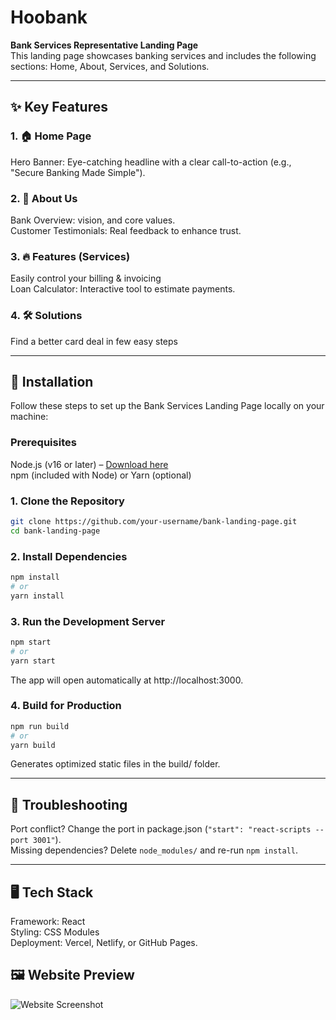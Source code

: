 # Hoobank  
**Bank Services Representative Landing Page**  
This landing page showcases banking services and includes the following sections: Home, About, Services, and Solutions.

---

## ✨ Key Features

### 1. 🏠 Home Page
Hero Banner: Eye-catching headline with a clear call-to-action (e.g., "Secure Banking Made Simple").

### 2. 📌 About Us
Bank Overview:  vision, and core values.  
Customer Testimonials: Real feedback to enhance trust.

### 3. 🔥 Features (Services)
Easily control your billing & invoicing  
Loan Calculator: Interactive tool to estimate payments.

### 4. 🛠️ Solutions
Find a better card deal in few easy steps

---

## 🚀 Installation  
Follow these steps to set up the Bank Services Landing Page locally on your machine:

### Prerequisites
Node.js (v16 or later) – [Download here](https://nodejs.org)  
npm (included with Node) or Yarn (optional)

### 1. Clone the Repository
```bash
git clone https://github.com/your-username/bank-landing-page.git
cd bank-landing-page
```

### 2. Install Dependencies
```bash
npm install
# or
yarn install
```

### 3. Run the Development Server
```bash
npm start
# or
yarn start
```

The app will open automatically at http://localhost:3000.

### 4. Build for Production
```bash
npm run build
# or
yarn build
```

Generates optimized static files in the build/ folder.

---

## 🔧 Troubleshooting
Port conflict? Change the port in package.json (`"start": "react-scripts --port 3001"`).  
Missing dependencies? Delete `node_modules/` and re-run `npm install`.

---

## 🖥️ Tech Stack
Framework: React  
Styling: CSS Modules  
Deployment: Vercel, Netlify, or GitHub Pages.

## 🖼️ Website Preview

![Website Screenshot](./assets/github-1.PNG)
